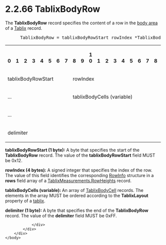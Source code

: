 <html dir="LTR" xmlns:mshelp="http://msdn.microsoft.com/mshelp" xmlns:ddue="http://ddue.schemas.microsoft.com/authoring/2003/5" xmlns:xlink="http://www.w3.org/1999/xlink" xmlns:tool="http://www.microsoft.com/tooltip">
    <head>
        <meta http-equiv="Content-Type" content="text/html; CHARSET=utf-8"></meta>
        <meta name="save" content="history"></meta>
        <title>2.2.66 TablixBodyRow</title>
        <xml>
            <mshelp:toctitle title="2.2.66 TablixBodyRow"></mshelp:toctitle>
            <mshelp:rltitle title="[MS-RPL]: TablixBodyRow"></mshelp:rltitle>
            <mshelp:keyword index="A" term="2d5f6db3-760a-4c8e-8817-2ba1445c38e1"></mshelp:keyword>
            <mshelp:attr name="DCSext.ContentType" value="open specification"></mshelp:attr>
            <mshelp:attr name="AssetID" value="2d5f6db3-760a-4c8e-8817-2ba1445c38e1"></mshelp:attr>
            <mshelp:attr name="TopicType" value="kbRef"></mshelp:attr>
            <mshelp:attr name="DCSext.Title" value="[MS-RPL]: TablixBodyRow" />
        </xml>
    </head>
    <body>
        <div id="header">
            <h1 class="heading">2.2.66 TablixBodyRow</h1>
        </div>
        <div id="mainSection">
            <div id="mainBody">
                <div id="allHistory" class="saveHistory"></div>
                <div id="sectionSection0" class="section" name="collapseableSection">
                    

<p>The <b>TablixBodyRow</b> record specifies the content of a
row in the <a href="75ae48f7-746b-4b41-919c-6699fa28b3ef.html#gt_575a1308-df3d-4439-a039-54feac0baf23">body area</a> of
a <a href="f8ea94d9-d2b6-4d7f-8dc4-59faa3a98b93.html">Tablix</a>
record.           </p>

<dl>
<dd>
<div><pre> TablixBodyRow = tablixBodyRowStart rowIndex *TablixBodyCell delimiter
</pre></div>
</dd></dl>

<table>
 <tr>
  <th><p><br>0</p></th>
  <th><p><br>1</p></th>
  <th><p><br>2</p></th>
  <th><p><br>3</p></th>
  <th><p><br>4</p></th>
  <th><p><br>5</p></th>
  <th><p><br>6</p></th>
  <th><p><br>7</p></th>
  <th><p><br>8</p></th>
  <th><p><br>9</p></th>
  <th><p>1<br>0</p></th>
  <th><p><br>1</p></th>
  <th><p><br>2</p></th>
  <th><p><br>3</p></th>
  <th><p><br>4</p></th>
  <th><p><br>5</p></th>
  <th><p><br>6</p></th>
  <th><p><br>7</p></th>
  <th><p><br>8</p></th>
  <th><p><br>9</p></th>
  <th><p>2<br>0</p></th>
  <th><p><br>1</p></th>
  <th><p><br>2</p></th>
  <th><p><br>3</p></th>
  <th><p><br>4</p></th>
  <th><p><br>5</p></th>
  <th><p><br>6</p></th>
  <th><p><br>7</p></th>
  <th><p><br>8</p></th>
  <th><p><br>9</p></th>
  <th><p>3<br>0</p></th>
  <th><p><br>1</p></th>
 </tr>
 <tr>
  <td colspan="8">
  <p>tablixBodyRowStart</p>
  </td>
  <td colspan="24">
  <p>rowIndex</p>
  </td>
 </tr>
 <tr>
  <td colspan="8">
  <p>...</p>
  </td>
  <td colspan="24">
  <p>tablixBodyCells
  (variable)</p>
  </td>
 </tr>
 <tr>
  <td colspan="32">
  <p>...</p>
  </td>
 </tr>
 <tr>
  <td colspan="8">
  <p>delimiter</p>
  </td>
  
 </tr>
</table>

<p><b>tablixBodyRowStart (1 byte): </b>A byte that
specifies the start of the <b>TablixBodyRow</b> record. The value of the <b>tablixBodyRowStart</b>
field MUST be 0x12.</p>

<p><b>rowIndex (4 bytes): </b>A signed integer that
specifies the index of the row. The value of this field identifies the
corresponding <a href="ca80e02f-ebad-4df2-9958-6891b9352cc9.html">RowInfo</a>
structure in a <b>rows</b> field array of a <a href="30094fd5-d96c-49ab-9a5b-7a7694ccfcd0.html">TablixMeasurements.RowHeights</a>
record.</p>

<p><b>tablixBodyCells (variable): </b>An array of <a href="fa12273f-80a1-432a-bced-a765ff87dbc7.html">TablixBodyCell</a> records.
The elements in the array MUST be ordered according to the <b>TablixLayout</b>
property of a <a href="75ae48f7-746b-4b41-919c-6699fa28b3ef.html#gt_f9f5d4be-2a9e-4556-90f6-d4ed1678f0b4">tablix</a>.</p>

<p><b>delimiter (1 byte): </b>A byte that specifies the
end of the <b>TablixBodyRow</b> record. The value of the <b>delimiter</b> field
MUST be 0xFF.</p>


                </div>
            </div>
        </div>
    </body>
</html>